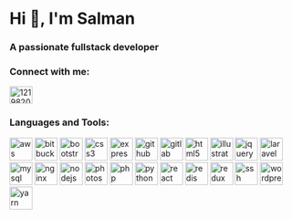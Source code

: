<h1>Hi 👋, I'm Salman</h1>
<h3>A passionate fullstack developer</h3>

<p align="left">
<h3 align="left">Connect with me:</h3>
<a href="https://stackoverflow.com/users/5026766" target="blank"><img align="center" src="https://cdn.jsdelivr.net/npm/simple-icons@3.0.1/icons/stackoverflow.svg" alt="12198209" height="30" width="40" /></a>
</p>

<h3 align="left">Languages and Tools:</h3>
<p align="left"> 
  <img src="https://devicons.github.io/devicon/devicon.git/icons/amazonwebservices/amazonwebservices-plain-wordmark.svg" alt="aws" width="40" height="40"/>
  <img src="https://devicons.github.io/devicon/devicon.git/icons/bitbucket/bitbucket-original.svg" alt="bitbucket" width="40" height="40"/>
  <img src="https://devicons.github.io/devicon/devicon.git/icons/bootstrap/bootstrap-plain.svg" alt="bootstrap" width="40" height="40"/>
  <img src="https://devicons.github.io/devicon/devicon.git/icons/" alt="css3" width="40" height="40"/>
  <img src="https://devicons.github.io/devicon/devicon.git/icons/" alt="express" width="40" height="40"/>
  <img src="https://devicons.github.io/devicon/devicon.git/icons/" alt="github" width="40" height="40"/>
  <img src="https://devicons.github.io/devicon/devicon.git/icons/" alt="gitlab" width="40" height="40"/>
  <img src="https://devicons.github.io/devicon/devicon.git/icons/" alt="html5" width="40" height="40"/>
  <img src="https://devicons.github.io/devicon/devicon.git/icons/" alt="illustrator" width="40" height="40"/>
  <img src="https://devicons.github.io/devicon/devicon.git/icons/" alt="jquery" width="40" height="40"/>
  <img src="https://devicons.github.io/devicon/devicon.git/icons/" alt="laravel" width="40" height="40"/>
  <img src="https://devicons.github.io/devicon/devicon.git/icons/" alt="mysql" width="40" height="40"/>
  <img src="https://devicons.github.io/devicon/devicon.git/icons/" alt="nginx" width="40" height="40"/>
  <img src="https://devicons.github.io/devicon/devicon.git/icons/" alt="nodejs" width="40" height="40"/>
  <img src="https://devicons.github.io/devicon/devicon.git/icons/" alt="photoshop" width="40" height="40"/>
  <img src="https://devicons.github.io/devicon/devicon.git/icons/" alt="php" width="40" height="40"/>
  <img src="https://devicons.github.io/devicon/devicon.git/icons/" alt="python" width="40" height="40"/>
  <img src="https://devicons.github.io/devicon/devicon.git/icons/" alt="react" width="40" height="40"/>
  <img src="https://devicons.github.io/devicon/devicon.git/icons/" alt="redis" width="40" height="40"/>
  <img src="https://devicons.github.io/devicon/devicon.git/icons/" alt="redux" width="40" height="40"/>
  <img src="https://devicons.github.io/devicon/devicon.git/icons/" alt="ssh" width="40" height="40"/>
  <img src="https://devicons.github.io/devicon/devicon.git/icons/" alt="wordpress" width="40" height="40"/>
  <img src="https://devicons.github.io/devicon/devicon.git/icons/" alt="yarn" width="40" height="40"/>
</p>
